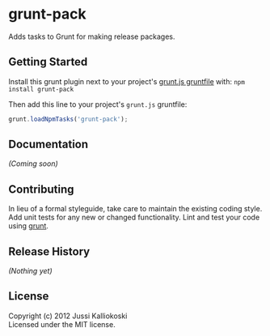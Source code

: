 # grunt-pack

Adds tasks to Grunt for making release packages.

## Getting Started
Install this grunt plugin next to your project's [grunt.js gruntfile][getting_started] with: `npm install grunt-pack`

Then add this line to your project's `grunt.js` gruntfile:

```javascript
grunt.loadNpmTasks('grunt-pack');
```

[grunt]: https://github.com/cowboy/grunt
[getting_started]: https://github.com/cowboy/grunt/blob/master/docs/getting_started.md

## Documentation
_(Coming soon)_

## Contributing
In lieu of a formal styleguide, take care to maintain the existing coding style. Add unit tests for any new or changed functionality. Lint and test your code using [grunt][grunt].

## Release History
_(Nothing yet)_

## License
Copyright (c) 2012 Jussi Kalliokoski  
Licensed under the MIT license.
